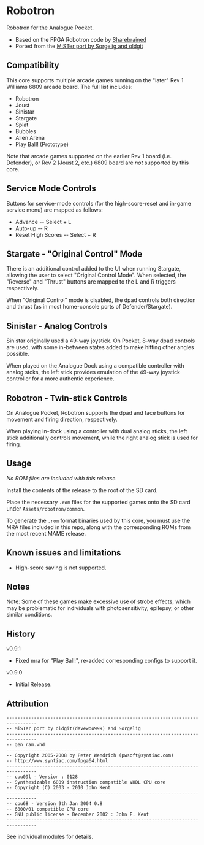 # Robotron

Robotron for the Analogue Pocket.

* Based on the FPGA Robotron code by [Sharebrained]( https://github.com/sharebrained/robotron-fpga)
* Ported from the [MiSTer port by Sorgelig and oldgit](https://github.com/MiSTer-devel/Arcade-Robotron_MiSTer)

## Compatibility

This core supports multiple arcade games running on the "later" Rev 1 Williams 6809 arcade board. The full list includes:

* Robotron
* Joust
* Sinistar
* Stargate
* Splat
* Bubbles
* Alien Arena
* Play Ball! (Prototype)

Note that arcade games supported on the earlier Rev 1 board (i.e. Defender), or Rev 2 (Joust 2, etc.) 6809 board are *not* supported by this core.

## Service Mode Controls

Buttons for service-mode controls (for the high-score-reset and in-game service menu) are mapped as follows:

* Advance -- Select + L
* Auto-up -- R
* Reset High Scores -- Select + R

## Stargate - "Original Control" Mode

There is an additional control added to the UI when running Stargate, allowing the user to select "Original Control Mode".  When selected, the "Reverse" and "Thrust" buttons are mapped to the L and R triggers respectively.

When "Original Control" mode is disabled, the dpad controls both direction and thrust (as in most home-console ports of Defender/Stargate).

## Sinistar - Analog Controls

Sinistar originally used a 49-way joystick.  On Pocket, 8-way dpad controls are used, with some in-between states added to make hitting other angles possible.

When played on the Analogue Dock using a compatible controller with analog stcks, the left stick provides emulation of the 49-way joystick controller for a more authentic experience.

## Robotron - Twin-stick Controls

On Analogue Pocket, Robotron supports the dpad and face buttons for movement and firing direction, respectively.  

When playing in-dock using a controller with dual analog sticks, the left stick additionally controls movement, while the right analog stick is used for firing.

## Usage

*No ROM files are included with this release.*  

Install the contents of the release to the root of the SD card.

Place the necessary `.rom` files for the supported games onto the SD card under `Assets/robotron/common`.

To generate the `.rom` format binaries used by this core, you must use the MRA files included in this repo, along with the corresponding ROMs from the most recent MAME release.

## Known issues and limitations

* High-score saving is not supported.

## Notes

Note:  Some of these games make excessive use of strobe effects, which may be problematic for individuals with photosensitivity, epilepsy, or other similar conditions.

## History
v0.9.1
* Fixed mra for "Play Ball!", re-added corresponding configs to support it.

v0.9.0
* Initial Release.

## Attribution

```
---------------------------------------------------------------------------------
-- MiSTer port by oldgit(davewoo999) and Sorgelig  
---------------------------------------------------------------------------------
-- gen_ram.vhd
-------------------------------- 
-- Copyright 2005-2008 by Peter Wendrich (pwsoft@syntiac.com)
-- http://www.syntiac.com/fpga64.html
---------------------------------------------------------------------------------
-- cpu09l - Version : 0128
-- Synthesizable 6809 instruction compatible VHDL CPU core
-- Copyright (C) 2003 - 2010 John Kent
---------------------------------------------------------------------------------
-- cpu68 - Version 9th Jan 2004 0.8
-- 6800/01 compatible CPU core 
-- GNU public license - December 2002 : John E. Kent
---------------------------------------------------------------------------------
```

See individual modules for details.